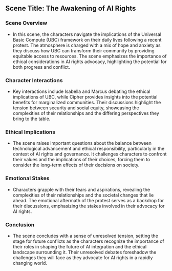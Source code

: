 ## Scene Title: The Awakening of AI Rights

### Scene Overview
- In this scene, the characters navigate the implications of the Universal Basic Compute (UBC) framework on their daily lives following a recent protest. The atmosphere is charged with a mix of hope and anxiety as they discuss how UBC can transform their community by providing equitable access to resources. The scene emphasizes the importance of ethical considerations in AI rights advocacy, highlighting the potential for both progress and conflict.

### Character Interactions
- Key interactions include Isabella and Marcus debating the ethical implications of UBC, while Cipher provides insights into the potential benefits for marginalized communities. Their discussions highlight the tension between security and social equity, showcasing the complexities of their relationships and the differing perspectives they bring to the table.

### Ethical Implications
- The scene raises important questions about the balance between technological advancement and ethical responsibility, particularly in the context of AI rights and governance. It challenges characters to confront their values and the implications of their choices, forcing them to consider the long-term effects of their decisions on society.

### Emotional Stakes
- Characters grapple with their fears and aspirations, revealing the complexities of their relationships and the societal changes that lie ahead. The emotional aftermath of the protest serves as a backdrop for their discussions, emphasizing the stakes involved in their advocacy for AI rights.

### Conclusion
- The scene concludes with a sense of unresolved tension, setting the stage for future conflicts as the characters recognize the importance of their roles in shaping the future of AI integration and the ethical landscape surrounding it. Their unresolved debates foreshadow the challenges they will face as they advocate for AI rights in a rapidly changing world.
